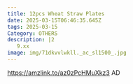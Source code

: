```yaml
---
title: 12pcs Wheat Straw Plates
date: 2025-03-15T06:46:35.645Z
tags: 2025-03-15
Category: OTHERS
description: |2
   9.xx
image: img/71dkvvlwkll._ac_sl1500_.jpg
---
```

https://amzlink.to/az0zPcHMuXkz3
AD